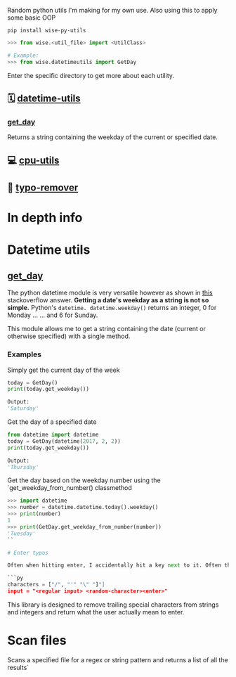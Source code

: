 Random python utils I'm making for my own use. Also using this to apply some basic OOP  

```
pip install wise-py-utils
```

```py
>>> from wise.<util_file> import <UtilClass>

# Example:
>>> from wise.datetimeutils import GetDay
```


Enter the specific directory to get more about each utility.

## :spiral_calendar: [datetime-utils](/datetime-utils)

### [get_day](/datetime-utils/get_day.py)

Returns a string containing the weekday of the current or specified date.


## :computer: [cpu-utils](/processor-utils)

## :pencil: [typo-remover](/enter-typos)


# In depth info

# Datetime utils

## [get_day](get_day.py)
The python datetime module is very versatile however as shown in [this](https://stackoverflow.com/questions/9847213/how-do-i-get-the-day-of-week-given-a-date) stackoverflow answer. **Getting a date's weekday as a string is not so simple.** Python's `datetime. datetime.weekday()` returns an integer, 0 for Monday ... ... and 6 for Sunday.  

This module allows me to get a string containing the date (current or otherwise specified) with a single method.

### Examples

Simply get the current day of the week
```py
today = GetDay()
print(today.get_weekday())

Output:
'Saturday'
```

Get the day of a specified date
```py
from datetime import datetime
today = GetDay(datetime(2017, 2, 2))
print(today.get_weekday())

Output:
'Thursday'
```

Get the day based on the weekday number using the `get_weekday_from_number() classmethod
```py
>>> import datetime
>>> number = datetime.datetime.today().weekday()
>>> print(number)
1
>>> print(GetDay.get_weekday_from_number(number))
'Tuesday'
``

# Enter typos

Often when hitting enter, I accidentally hit a key next to it. Often the resulting input can end up looking like this.

```py
characters = ["/", "'" "\" "]"]
input = "<regular input> <random-character><enter>"
```

This library is designed to remove trailing special characters from strings and integers and return what the user actually mean to enter.


# Scan files

Scans a specified file for a regex or string pattern and returns a list of all the results`
